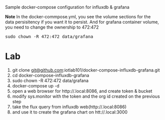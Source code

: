 Sample docker-compose configuration for influxdb & grafana


**Note**
In the docker-commpose.yml, you see the volume sections for the data persisitency if you want it to persist. And for grafana container volume, you need to change the ownership to 472:472

<pre>
sudo chown -R 472:472 data/grafana
</pre>


# Lab

1. git clone git@github.com:iotlab101/docker-compose-influxdb-grafana.git
2. cd docker-compose-influxdb-grafana
3. sudo chown -R 472:472 data/grafana
4. docker-compose up -d
5. open a web browser for http://<your pi>.local:8086, and create token & bucket
6. modify sys.monitor with the token and the org id created on the previous step
7. take the flux query from influxdb web(http://<your pi>.local:8086)
8. and use it to create the grafana chart on htt://<your pi>.local:3000 
